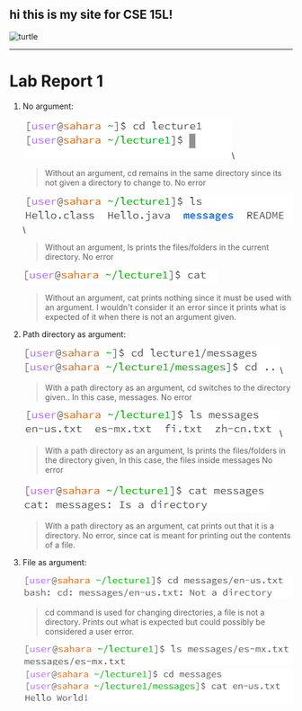 ## hi this is my site for CSE 15L!
![turtle](https://th.bing.com/th/id/OIP.qpWzbcnEVD5hkA0KYlcS7wHaE7?pid=ImgDet&rs=1)
***
# Lab Report 1
1. No argument:

    ![cd](CSE15LA01-UD/lab1cd.png)\

    > Without an argument, cd remains in the same directory since its not given a directory to change to.
    > No error

    ![ls](CSE15LA01-UD/lab1ls.png)\

    > Without an argument, ls prints the files/folders in the current directory.
    > No error

    ![catmsg](CSE15LA01-UD/lab1cat.png)
    > Without an argument, cat prints nothing since it must be used with an argument.
    > I wouldn't consider it an error since it prints what is expected of it when there is not an argument given.

3. Path directory as argument:

    ![cd](CSE15LA01-UD/lab1cdpath.png)\

    > With a path directory as an argument, cd switches to the directory given.. In this case, messages.
    > No error
   
    ![cd](CSE15LA01-UD/lab1lspath.png)\

    > With a path directory as an argument, ls prints the files/folders in the directory given, In this case, the files inside messages
    > No error

    ![cd](CSE15LA01-UD/lab1catpath.png)

   > With a path directory as an argument, cat prints out that it is a directory.
   > No error, since cat is meant for printing out the contents of a file.
   
5. File as argument: 
    
    ![cd](CSE15LA01-UD/lab1cdfile.png)
    > cd command is used for changing directories, a file is not a directory.
    > Prints out what is expected but could possibly be considered a user error. 

    ![ls](CSE15LA01-UD/lab1lsfile.png)
    ![catmsg](CSE15LA01-UD/lab1catfile.png)
